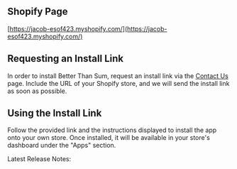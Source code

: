 ## Shopify Page
[https://jacob-esof423.myshopify.com/](https://jacob-esof423.myshopify.com/)

## Requesting an Install Link
In order to install Better Than Sum, request an install link via the [Contact Us](https://jacob-esof423.myshopify.com/pages/contact) page. 
Include the URL of your Shopify store, and we will send the install link as soon as possible.

## Using the Install Link
Follow the provided link and the instructions displayed to install the app onto your own store. 
Once installed, it will be available in your store's dashboard under the "Apps" section. 

Latest Release Notes:
